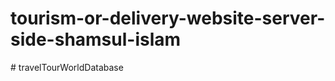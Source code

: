 # tourism-or-delivery-website-server-side-shamsul-islam
#   t r a v e l T o u r W o r l d D a t a b a s e  
 